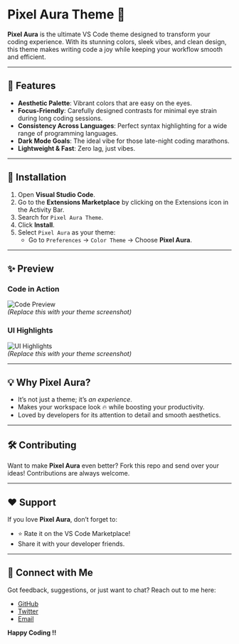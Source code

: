# Pixel Aura Theme 🌌

**Pixel Aura** is the ultimate VS Code theme designed to transform your coding experience. With its stunning colors, sleek vibes, and clean design, this theme makes writing code a joy while keeping your workflow smooth and efficient.

---

## 🎨 Features

- **Aesthetic Palette**: Vibrant colors that are easy on the eyes.
- **Focus-Friendly**: Carefully designed contrasts for minimal eye strain during long coding sessions.
- **Consistency Across Languages**: Perfect syntax highlighting for a wide range of programming languages.
- **Dark Mode Goals**: The ideal vibe for those late-night coding marathons.
- **Lightweight & Fast**: Zero lag, just vibes.

---

## 🚀 Installation

1. Open **Visual Studio Code**.
2. Go to the **Extensions Marketplace** by clicking on the Extensions icon in the Activity Bar.
3. Search for `Pixel Aura Theme`.
4. Click **Install**.
5. Select `Pixel Aura` as your theme:
   - Go to `Preferences` → `Color Theme` → Choose **Pixel Aura**.

---

## ✨ Preview

### Code in Action
![Code Preview](https://via.placeholder.com/800x400)  
*(Replace this with your theme screenshot)*

### UI Highlights
![UI Highlights](https://via.placeholder.com/800x400)  
*(Replace this with your theme screenshot)*

---

## 💡 Why Pixel Aura?

- It’s not just a theme; it’s *an experience*.
- Makes your workspace look 🔥 while boosting your productivity.
- Loved by developers for its attention to detail and smooth aesthetics.

---

## 🛠️ Contributing

Want to make **Pixel Aura** even better? Fork this repo and send over your ideas! Contributions are always welcome.

---

## ❤️ Support

If you love **Pixel Aura**, don’t forget to:
- ⭐ Rate it on the VS Code Marketplace!
- Share it with your developer friends.

---

## 👀 Connect with Me

Got feedback, suggestions, or just want to chat? Reach out to me here:
- [GitHub](https://github.com/VNalbalwar)
- [Twitter](https://twitter.com/your-handle)
- [Email](mailto:your-email@example.com)

**Happy Coding !!**